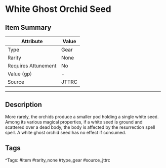 # White Ghost Orchid Seed

## Item Summary

| Attribute            | Value                        |
|----------------------|------------------------------|
| Type                 | Gear |
| Rarity               | None             |
| Requires Attunement  | No                |
| Value (gp)           | -    |
| Source               | JTTRC |

---

## Description

More rarely, the orchids produce a smaller pod holding a single white seed. Among its various magical properties, if a white seed is ground and scattered over a dead body, the body is affected by the resurrection spell spell. A white ghost orchid seed has no effect if consumed.

## Tags

^Tags: #item #rarity_none #type_gear #source_jttrc